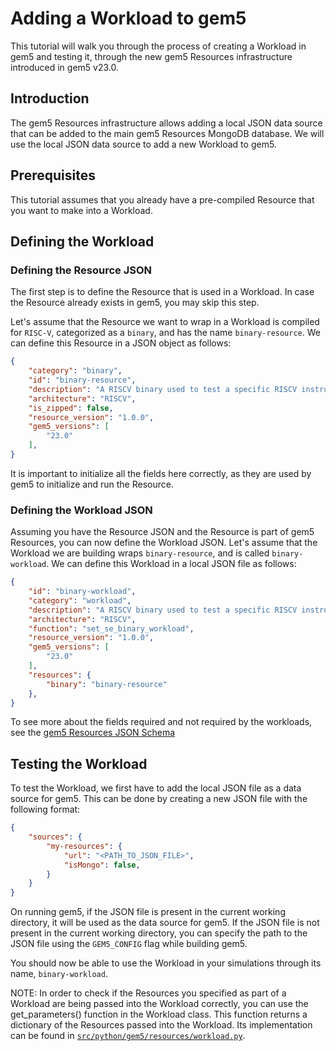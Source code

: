 # Adding a Workload to gem5

This tutorial will walk you through the process of creating a Workload in gem5 and testing it, through the new gem5 Resources infrastructure introduced in gem5 v23.0.

## Introduction

The gem5 Resources infrastructure allows adding a local JSON data source that can be added to the main gem5 Resources MongoDB database. We will use the local JSON data source to add a new Workload to gem5.

## Prerequisites

This tutorial assumes that you already have a pre-compiled Resource that you want to make into a Workload.

## Defining the Workload

### Defining the Resource JSON

The first step is to define the Resource that is used in a Workload. In case the Resource already exists in gem5, you may skip this step.

Let's assume that the Resource we want to wrap in a Workload is compiled for `RISC-V`, categorized as a `binary`, and has the name `binary-resource`. We can define this Resource in a JSON object as follows:

``` json
{
    "category": "binary",
    "id": "binary-resource",
    "description": "A RISCV binary used to test a specific RISCV instruction.",
    "architecture": "RISCV",
    "is_zipped": false,
    "resource_version": "1.0.0",
    "gem5_versions": [
        "23.0"
    ],
}
```

It is important to initialize all the fields here correctly, as they are used by gem5 to initialize and run the Resource.

### Defining the Workload JSON

Assuming you have the Resource JSON and the Resource is part of gem5 Resources, you can now define the Workload JSON. Let's assume that the Workload we are building wraps `binary-resource`, and is called `binary-workload`. We can define this Workload in a local JSON file as follows:

``` json
{
    "id": "binary-workload",
    "category": "workload",
    "description": "A RISCV binary used to test a specific RISCV instruction.",
    "architecture": "RISCV",
    "function": "set_se_binary_workload",
    "resource_version": "1.0.0",
    "gem5_versions": [
        "23.0"
    ],
    "resources": {
        "binary": "binary-resource"
    },
}
```

To see more about the fields required and not required by the workloads, see the [gem5 Resources JSON Schema](https://github.com/gem5/gem5-resources-website/blob/main/public/gem5-resources-schema.json)

## Testing the Workload

To test the Workload, we first have to add the local JSON file as a data source for gem5. This can be done by creating a new JSON file with the following format:

``` json
{
    "sources": {
        "my-resources": {
            "url": "<PATH_TO_JSON_FILE>",
            "isMongo": false,
        }
    }
}
```
On running gem5, if the JSON file is present in the current working directory, it will be used as the data source for gem5. If the JSON file is not present in the current working directory, you can specify the path to the JSON file using the `GEM5_CONFIG` flag while building gem5.

You should now be able to use the Workload in your simulations through its name, `binary-workload`.

NOTE: In order to check if the Resources you specified as part of a Workload are being passed into the Workload correctly, you can use the get_parameters() function in the Workload class. This function returns a dictionary of the Resources passed into the Workload. Its implementation can be found in [`src/python/gem5/resources/workload.py`](https://github.com/gem5/gem5/blob/af72b9ba580546ac12ce05bfaac3fd53fa8699f4/src/python/gem5/resources/workload.py#L92b).
